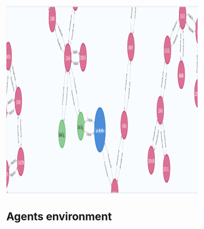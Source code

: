 <html>
<head>
  
</head>
<body>
  
<p align="center">
  <img width="1000" height="500" src="src/main/resources/images/graph/gen_graph.PNG">
</p>
  
<h1>Agents environment</h1>
<div align="justify">
  
</div>
 
  
</body>
</html>

